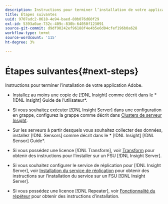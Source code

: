 ```yaml
---
description: Instructions pour terminer l’installation de votre application Adobe.
title: Étapes suivantes
uuid: 9707adc2-0618-4e94-baed-80b076d60f29
exl-id: 5393a0ae-732c-409c-830b-64050f123091
source-git-commit: d9df90242ef96188f4e4b5e6d04cfef196b0a628
workflow-type: tm+mt
source-wordcount: '115'
ht-degree: 3%

---
```


# Étapes suivantes{#next-steps}

Instructions pour terminer l’installation de votre application Adobe.

* Installez au moins une copie de [!DNL Insight] comme décrit dans le * [!DNL Insight] Guide de l’utilisateur*.

* Si vous souhaitez exécuter [!DNL Insight Server] dans une configuration en grappe, configurez la grappe comme décrit dans [Clusters de serveur Insight](../../../home/c-inst-svr/c-install-ins-svr/c-ins-svr-clstrs/c-abt-ins-svr-clsters.md).

* Sur les serveurs à partir desquels vous souhaitez collecter des données, installez [!DNL Sensors] comme décrit dans le * [!DNL Insight] [!DNL Sensor] Guide*.

* Si vous possédez une licence [!DNL Transform], voir [Transform](../../../home/c-inst-svr/c-tfm/c-tfm.md#concept-2da4db2b6f444e93ace22d3b3aecb4f2) pour obtenir des instructions pour l’installer sur un FSU [!DNL Insight Server].

* Si vous souhaitez configurer le service de réplication pour [!DNL Insight Server], voir [Installation du service de réplication](../../../home/c-inst-svr/c-ins-svr-rep-svc/c-inst-rep-svc.md#concept-4743b6621f394ee39cf0635230996925) pour obtenir des instructions sur l’installation du service sur un FSU [!DNL Insight Server].

* Si vous possédez une licence [!DNL Repeater], voir [Fonctionnalité du répéteur](../../../home/c-inst-svr/c-rptr-fntly/c-rptr-fntly.md) pour obtenir des instructions d’installation.
